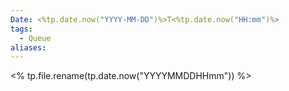 ```yaml
---
Date: <%tp.date.now("YYYY-MM-DD")%>T<%tp.date.now("HH:mm")%>
tags:
  - Queue
aliases:
---
```

<% tp.file.rename(tp.date.now("YYYYMMDDHHmm")) %>
